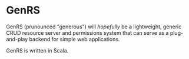 # GenRS

GenRS (prunounced "generous") will *hopefully* be a lightweight, generic CRUD resource server and permissions system that can 
serve as a plug-and-play backend for simple web applications.

GenRS is written in Scala.
